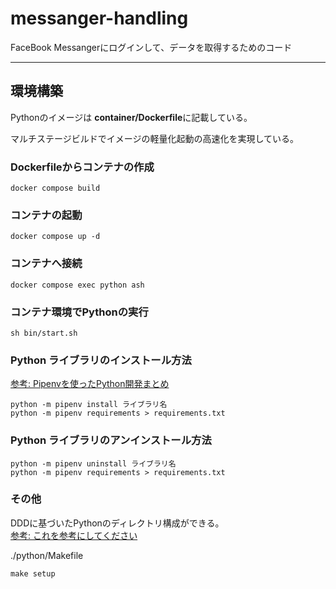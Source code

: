 # messanger-handling
FaceBook Messangerにログインして、データを取得するためのコード

---

## 環境構築

Pythonのイメージは **container/Dockerfile**に記載している。

マルチステージビルドでイメージの軽量化起動の高速化を実現している。

### Dockerfileからコンテナの作成
```shell
docker compose build
```

### コンテナの起動
```shell
docker compose up -d
```

### コンテナへ接続
```shell
docker compose exec python ash
```

### コンテナ環境でPythonの実行
```shell
sh bin/start.sh
```

### Python ライブラリのインストール方法
[参考: Pipenvを使ったPython開発まとめ](https://qiita.com/y-tsutsu/items/54c10e0b2c6b565c887a)
```shell
python -m pipenv install ライブラリ名
python -m pipenv requirements > requirements.txt

```

### Python ライブラリのアンインストール方法
```shell
python -m pipenv uninstall ライブラリ名
python -m pipenv requirements > requirements.txt
```

### その他
DDDに基づいたPythonのディレクトリ構成ができる。<br>
[参考: これを参考にしてください](https://chatgpt.com/share/66e52e5a-4918-8011-8d80-0e3a29053ea6)

./python/Makefile
```shell
make setup
```
